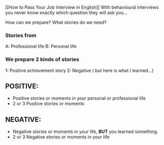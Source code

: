 [[How to Pass Your Job Interview in English]]
With behavioural interviews you never know exactly which question they will ask you...

How can we prepare?
What stories do we need?

### Stories from
A: Professional life
B: Personal life

### We prepare 2 kinds of stories
1: Positive achievement story
2: Negative ( but here is what I learned...)

## POSITIVE:
- Positive stories or moments in your personal or professional life
- 2 or 3 Positive stories or moments

## NEGATIVE:
- Negative stories or moments in your life, **BUT** you learned something.
- 2 or 3 Negative stories or moments in your life

